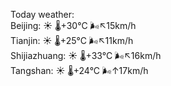 Today weather:  
Beijing: ☀️   🌡️+30°C 🌬️↖15km/h  
Tianjin: ☀️   🌡️+25°C 🌬️↖11km/h  
Shijiazhuang: ☀️   🌡️+33°C 🌬️↖16km/h  
Tangshan: ☀️   🌡️+24°C 🌬️↑17km/h  
